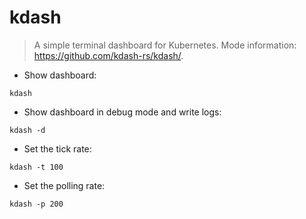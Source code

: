 # kdash

> A simple terminal dashboard for Kubernetes.
> Mode information: <https://github.com/kdash-rs/kdash/>.

- Show dashboard:

`kdash`

- Show dashboard in debug mode and write logs:

`kdash -d`

- Set the tick rate:

`kdash -t 100`

- Set the polling rate:

`kdash -p 200`
